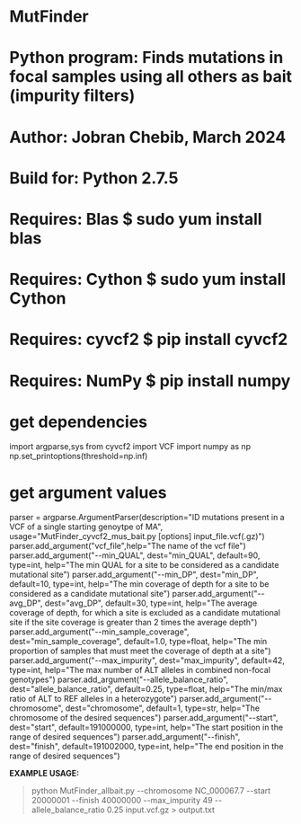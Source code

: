 # MutFinder
# Python program: Finds mutations in focal samples using all others as bait (impurity filters)
# Author: Jobran Chebib, March 2024 
# Build for: Python 2.7.5
# Requires: Blas        $ sudo yum install blas
# Requires: Cython      $ sudo yum install Cython
# Requires: cyvcf2      $ pip install cyvcf2
# Requires: NumPy       $ pip install numpy
# get dependencies
import argparse,sys
from cyvcf2 import VCF
import numpy as np
np.set_printoptions(threshold=np.inf)

# get argument values
parser = argparse.ArgumentParser(description="ID mutations present in a VCF of a single starting genoytpe of MA", usage="MutFinder_cyvcf2_mus_bait.py [options] input_file.vcf(.gz)")
parser.add_argument("vcf_file",help="The name of the vcf file")
parser.add_argument("--min_QUAL", dest="min_QUAL", default=90, type=int, help="The min QUAL for a site to be considered as a candidate mutational site")
parser.add_argument("--min_DP", dest="min_DP", default=10, type=int, help="The min coverage of depth for a site to be considered as a candidate mutational site")
parser.add_argument("--avg_DP", dest="avg_DP", default=30, type=int, help="The average coverage of depth, for which a site is excluded as a candidate mutational site if the site coverage is greater than 2 times the average depth")
parser.add_argument("--min_sample_coverage", dest="min_sample_coverage", default=1.0, type=float, help="The min proportion of samples that must meet the coverage of depth at a site")
parser.add_argument("--max_impurity", dest="max_impurity", default=42, type=int, help="The max number of ALT alleles in combined non-focal genotypes")
parser.add_argument("--allele_balance_ratio", dest="allele_balance_ratio", default=0.25, type=float, help="The min/max ratio of ALT to REF alleles in a heterozygote")
parser.add_argument("--chromosome", dest="chromosome", default=1, type=str, help="The chromosome of the desired sequences")
parser.add_argument("--start", dest="start", default=191000000, type=int, help="The start position in the range of desired sequences")
parser.add_argument("--finish", dest="finish", default=191002000, type=int, help="The end position in the range of desired sequences")

**EXAMPLE USAGE:**
> python MutFinder_allbait.py --chromosome NC_000067.7 --start 20000001 --finish 40000000 --max_impurity 49 --allele_balance_ratio 0.25 input.vcf.gz > output.txt
